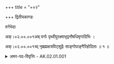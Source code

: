 +++
title = "+०२"

+++
द्वितीयकाण्डः

वर्गभेदाः

अक्।०२.००.००१अब् वर्गाः पृथ्वीपुरक्ष्माभृद्वनौषधिमृगादिभिः ।

अक्।०२.००.००१च्द् नृब्रह्मक्षत्रविट्शूद्रैः साङ्गोपाङ्गैरिहोदिताः ॥ १ ॥

<details><summary>अमर-पद-विवृत्तिः - AK.02.01.001</summary>

एवं प्रथमकाण्डं परिसमाप्य द्वितीयकाण्डे वक्ष्यमाणवर्गान् सङ्ग्रहेण वक्ति वर्गाः पृथ्वीतिश्लोकेन । पृथ्वी च पुरं च क्ष्माभृच्च वनौषधिश्च मृगादिश्च, तैरिह काण्डे पृथ्वीप्रभृतिभिः नृब्रह्मक्षत्रविट्शूद्रैः साङ्गोपाङ्गैः, अङ्गप्रत्यङ्गसहितैः वर्गा उदिताः वक्तुमुपक्रान्ताः ॥ १ ॥
</details>
